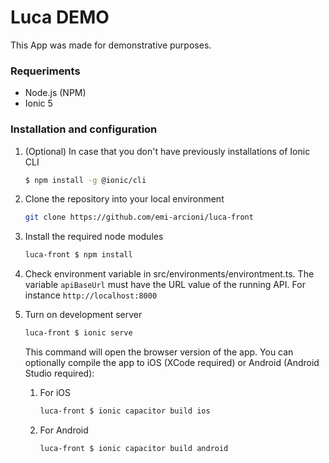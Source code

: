 # Luca DEMO

This App was made for demonstrative purposes.

### Requeriments

* Node.js (NPM)
* Ionic 5

### Installation and configuration

1. (Optional) In case that you don't have previously installations of Ionic CLI

    ```bash
    $ npm install -g @ionic/cli
    ```

1. Clone the repository into your local environment 
    
    ```bash
    git clone https://github.com/emi-arcioni/luca-front
    ```

1. Install the required node modules

    ```bash
    luca-front $ npm install
    ```

1. Check environment variable in src/environments/environtment.ts. The variable `apiBaseUrl` must have the URL value of the running API. For instance `http://localhost:8000`

1. Turn on development server

    ```bash
    luca-front $ ionic serve
    ```
    This command will open the browser version of the app. You can optionally compile the app to iOS (XCode required) or Android (Android Studio required):
        
    1. For iOS

        ```bash
        luca-front $ ionic capacitor build ios
        ```

    1. For Android

        ```bash
        luca-front $ ionic capacitor build android
        ```